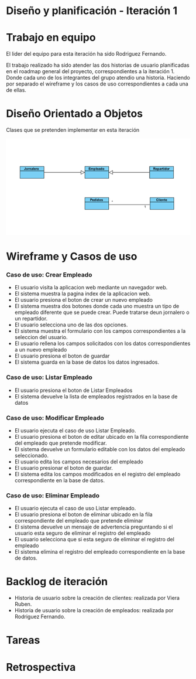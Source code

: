 # Diseño y planificación - Iteración 1

# Trabajo en equipo

El lider del equipo para esta iteración ha sido Rodriguez Fernando.

El trabajo realizado ha sido atender las dos historias de usuario planificadas en el roadmap general del proyecto, correspondientes a la iteración 1. Donde cada uno de los integrantes del grupo atendio una historia. Haciendo por separado el wireframe y los casos de uso correspondientes a cada una de ellas.
  
# Diseño Orientado a Objetos

Clases que se pretenden implementar en esta iteración

![](imagenes/iteracion1_dominio.png)

# Wireframe y Casos de uso

### Caso de uso: Crear Empleado

 - El usuario visita la aplicacion web mediante un navegador web.
 - El sistema muestra la pagina index de la aplicacion web.
 - El usuario presiona el boton de crear un nuevo empleado
 - El sistema muestra dos botones donde cada uno muestra un tipo de empleado diferente que se puede crear. Puede tratarse deun jornalero o un repartidor.
 - El usuario selecciona uno de las dos opciones.
 - El sistema muestra el formulario con los campos correspondientes a la seleccion del usuario.
 - El usuario rellena los campos solicitados con los datos correspondientes a un nuevo empleado
 - El usuario presiona el boton de guardar
 - El sistema guarda en la base de datos los datos ingresados.

### Caso de uso: Listar Empleado
- El usuario presiona el boton de Listar Empleados
- El sistema devuelve la lista de empleados registrados en la base de datos

### Caso de uso: Modificar Empleado
- El usuario ejecuta el caso de uso Listar Empleado.
- El usuario presiona el boton de editar ubicado en la fila correspondiente del empleado que pretende modificar.
- El sistema devuelve un formulario editable con los datos del empleado seleccionado.
- El usuario edita los campos necesarios del empleado
- El usuario presionar el boton de guardar.
- El sistema edita los campos modificados en el registro del empleado correspondiente en la base de datos.

### Caso de uso: Eliminar Empleado
- El usuario ejecuta el caso de uso Listar empleado.
- El usuario presiona el boton de eliminar ubicado en la fila correspondiente del empleado que pretende eliminar
- El sistema devuelve un mensaje de advertencia preguntando si el usuario esta seguro de eliminar el registro del empleado
- El usuario selecciona que si esta seguro de eliminar el registro del empleado
- El sistema elimina el registro del empleado correspondiente en la base de datos.

# Backlog de iteración

- Historia de usuario sobre la creación de clientes: realizada por Viera Ruben.
- Historia de usuario sobre la creación de empleados: realizada por Rodriguez Fernando.

# Tareas

# Retrospectiva